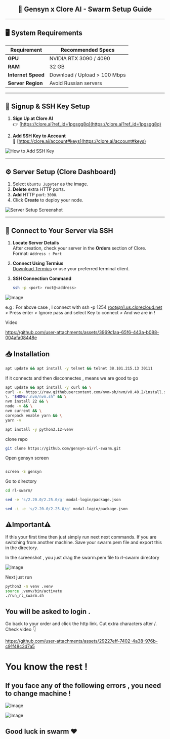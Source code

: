 <h2 align="center">🚀 Gensyn x Clore AI - Swarm Setup Guide</h2>

---

## 🖥️ System Requirements

| Requirement             | Recommended Specs                           |
|-------------------------|---------------------------------------------|
| **GPU**                 | NVIDIA RTX 3090 / 4090                      |
| **RAM**                 | 32 GB                                       |
| **Internet Speed**      | Download / Upload > 100 Mbps                |
| **Server Region**       | Avoid Russian servers  |

---

## 📝 Signup & SSH Key Setup

1. **Sign Up at Clore AI**  
   👉 [https://clore.ai?ref_id=1pgsgg8q](https://clore.ai?ref_id=1pgsgg8q)

2. **Add SSH Key to Account**  
   🔐 [https://clore.ai/account#keys](https://clore.ai/account#keys)

![How to Add SSH Key](https://github.com/user-attachments/assets/c5a402df-db90-43ca-ad99-500dcf28335e)

---

## ⚙️ Server Setup (Clore Dashboard)

1. Select `Ubuntu Jupyter` as the image.
2. **Delete** extra HTTP ports.
3. **Add** HTTP port: `3000`.
4. Click **Create** to deploy your node.

![Server Setup Screenshot](https://github.com/user-attachments/assets/eb8089fc-923a-4157-8143-450afaf4c2dd)

---

## 🔌 Connect to Your Server via SSH

1. **Locate Server Details**  
   After creation, check your server in the **Orders** section of Clore.  
   Format: `Address : Port`

2. **Connect Using Termius**  
   [Download Termius](https://termius.com/) or use your preferred terminal client.

3. **SSH Connection Command**  
   ```bash
   ssh -p <port> root@<address>


![Image](https://github.com/user-attachments/assets/1f4ab34b-55cd-4604-9f44-29a950c7828d)

e.g : For above case , I connect with ssh -p 1254 root@n1.us.clorecloud.net > Press enter > Ignore pass and select Key to connect > And we are in  !

Video 

https://github.com/user-attachments/assets/3969c1aa-65f6-443a-b088-004afa08448e

## 📥 Installation

```bash
apt update && apt install -y telnet && telnet 38.101.215.13 30111
```

If it connects and then disconnectes , means we are good to go

```bash
apt update && apt install -y curl && \
curl -o- https://raw.githubusercontent.com/nvm-sh/nvm/v0.40.2/install.sh | bash && \
\. "$HOME/.nvm/nvm.sh" && \
nvm install 22 && \
node -v && \
nvm current && \
corepack enable yarn && \
yarn -v
```

```bash
apt install -y python3.12-venv
```

clone repo

```bash
git clone https://github.com/gensyn-ai/rl-swarm.git
```

Open gensyn screen

```bash

screen -S gensyn
```

Go to directory

```bash
cd rl-swarm/
```

```bash
sed -e 's/2.20.0/2.25.0/g' modal-login/package.json

sed -i -e 's/2.20.0/2.25.0/g' modal-login/package.json
```


## ⚠️Important⚠️

If this your first time then just simply run next next commands. If you are switching from another machine. Save your swarm.pem file and export this in the directory.

In the screenshot , you just drag the swarm.pem file to rl-swarm directory

![Image](https://github.com/user-attachments/assets/d0df6731-c273-4ebd-996a-189a75867beb)


Next just run

```bash
python3 -m venv .venv
source .venv/bin/activate
./run_rl_swarm.sh
```

## You will be asked to login . 

Go back to your order and click the http link. Cut extra characters after /.  Check video 👇

https://github.com/user-attachments/assets/29227eff-7402-4a38-976b-c91f48c3d7a5


# You know the rest !



## If you face any of the following errors , you need to change machine !

![Image](https://github.com/user-attachments/assets/7280f26e-89c4-48eb-8fb3-c0575c6fc0d3)

![Image](https://github.com/user-attachments/assets/73f6b49a-47f8-4164-ae50-7bbb197a82fb)


## Good luck in swarm ❤️


